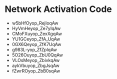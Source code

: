 # Network Activation Code
* w5bHfOyop_RejIoqAw
* HyVmHeyop_Ze7yIqAw
* CMoFXuyop_ZexXgqAw
* YU1GCeyop_ZfA_UqAw
* 0GX6Qeyop_ZfK7UqAw
* g983L-yop_ZfZpIqAw
* 5O26Ouyop_ZbU0QqAw
* VLOsMeyop_ZbivkqAw
* aykVbuyop_ZbgJsqAw
* fZwrROyop_ZbB0sqAw
